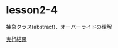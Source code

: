 # lesson2-4
抽象クラス(abstract)、オーバーライドの理解

[実行結果](https://paiza.io/projects/VVOKlP4WURg7QqvN6YAU0Q "実行結果")
